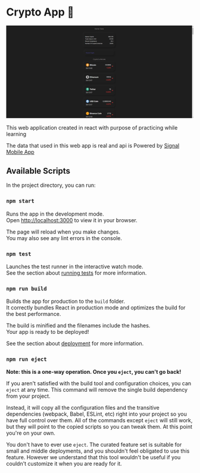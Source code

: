 # Crypto App 👛
![image info](./screenshots/preview.jpg)

This web application created in react with purpose of practicing while learning

The data that used in this web app is real and api is Powered by [Signal Mobile App](https://play.google.com/store/apps/details?id=ir.part.app.signal&metrix_token=7yjtqi&metrix_user_id=34d379f7-8300-4f10-b160-aec10e6f54ca&utm_source=%D9%84%D9%86%D8%AF%DB%8C%D9%86%DA%AF%20%DA%AF%D9%88%DA%AF%D9%84%20%D9%BE%D9%84%DB%8C&utm_campaign=%DA%AF%D9%88%DA%AF%D9%84%20%D9%BE%D9%84%DB%8C)

## Available Scripts

In the project directory, you can run:

### `npm start`

Runs the app in the development mode.\
Open [http://localhost:3000](http://localhost:3000) to view it in your browser.

The page will reload when you make changes.\
You may also see any lint errors in the console.

### `npm test`

Launches the test runner in the interactive watch mode.\
See the section about [running tests](https://facebook.github.io/create-react-app/docs/running-tests) for more information.

### `npm run build`

Builds the app for production to the `build` folder.\
It correctly bundles React in production mode and optimizes the build for the best performance.

The build is minified and the filenames include the hashes.\
Your app is ready to be deployed!

See the section about [deployment](https://facebook.github.io/create-react-app/docs/deployment) for more information.

### `npm run eject`

**Note: this is a one-way operation. Once you `eject`, you can't go back!**

If you aren't satisfied with the build tool and configuration choices, you can `eject` at any time. This command will remove the single build dependency from your project.

Instead, it will copy all the configuration files and the transitive dependencies (webpack, Babel, ESLint, etc) right into your project so you have full control over them. All of the commands except `eject` will still work, but they will point to the copied scripts so you can tweak them. At this point you're on your own.

You don't have to ever use `eject`. The curated feature set is suitable for small and middle deployments, and you shouldn't feel obligated to use this feature. However we understand that this tool wouldn't be useful if you couldn't customize it when you are ready for it.
